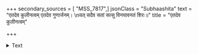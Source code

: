 +++
secondary_sources = [ "MSS_7817",]
jsonClass = "Subhaashita"
text = "एतदेव कुलीनत्वम् एतदेव गुणार्जनम्।  \nयत् सदैव सतां सत्सु विनयावनतं शिरः॥"
title = "एतदेव कुलीनत्वम्"

+++

<details><summary>Text</summary>

एतदेव कुलीनत्वम् एतदेव गुणार्जनम्।  
यत् सदैव सतां सत्सु विनयावनतं शिरः॥
</details>
